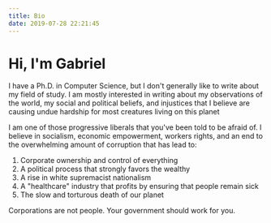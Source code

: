```yaml
---
title: Bio
date: 2019-07-28 22:21:45
---
```

# Hi, I'm Gabriel
I have a Ph.D. in Computer Science, but I don't generally like to write about my field of study. I am mostly interested in writing about my observations of the world, my social and political beliefs, and injustices that I believe are causing undue hardship for most creatures living on this planet

I am one of those progressive liberals that you've been told to be afraid of. I believe in socialism, economic empowerment, workers rights, and an end to the overwhelming amount of corruption that has lead to:
1. Corporate ownership and control of everything
2. A political process that strongly favors the wealthy
3. A rise in white supremacist nationalism
4. A "healthcare" industry that profits by ensuring that people remain sick
5. The slow and torturous death of our planet

Corporations are not people. Your government should work for you.